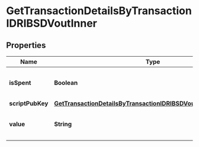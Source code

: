 

# GetTransactionDetailsByTransactionIDRIBSDVoutInner


## Properties

| Name | Type | Description | Notes |
|------------ | ------------- | ------------- | -------------|
|**isSpent** | **Boolean** | Defines whether the output is spent or not. |  |
|**scriptPubKey** | [**GetTransactionDetailsByTransactionIDRIBSDVoutInnerScriptPubKey**](GetTransactionDetailsByTransactionIDRIBSDVoutInnerScriptPubKey.md) |  |  |
|**value** | **String** | Represents the sent/received amount. |  |



